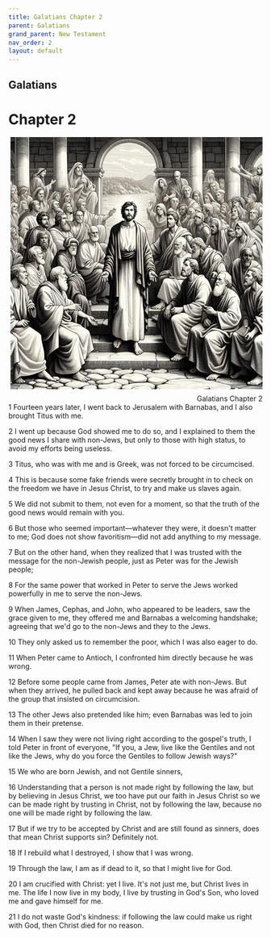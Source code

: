 ```yaml
---
title: Galatians Chapter 2
parent: Galatians
grand_parent: New Testament
nav_order: 2
layout: default
---
```


## Galatians

# Chapter 2

<div style="clear: both; text-align: right;">
    <img src="/assets/Image/Galatians/500/2.jpg" alt="Galatians Chapter 2" class="chapter-image" style="max-width: 100%; height: auto; float: right; margin: 0 0 10px 10px; padding-left: 10%;">
    <figcaption style="font-size: 14px;">Galatians Chapter 2</figcaption>
</div>
1 Fourteen years later, I went back to Jerusalem with Barnabas, and I also brought Titus with me.

2 I went up because God showed me to do so, and I explained to them the good news I share with non-Jews, but only to those with high status, to avoid my efforts being useless.

3 Titus, who was with me and is Greek, was not forced to be circumcised.

4 This is because some fake friends were secretly brought in to check on the freedom we have in Jesus Christ, to try and make us slaves again.

5 We did not submit to them, not even for a moment, so that the truth of the good news would remain with you.

6 But those who seemed important—whatever they were, it doesn't matter to me; God does not show favoritism—did not add anything to my message.

7 But on the other hand, when they realized that I was trusted with the message for the non-Jewish people, just as Peter was for the Jewish people;

8 For the same power that worked in Peter to serve the Jews worked powerfully in me to serve the non-Jews.

9 When James, Cephas, and John, who appeared to be leaders, saw the grace given to me, they offered me and Barnabas a welcoming handshake; agreeing that we'd go to the non-Jews and they to the Jews.

10 They only asked us to remember the poor, which I was also eager to do.

11 When Peter came to Antioch, I confronted him directly because he was wrong.

12 Before some people came from James, Peter ate with non-Jews. But when they arrived, he pulled back and kept away because he was afraid of the group that insisted on circumcision.

13 The other Jews also pretended like him; even Barnabas was led to join them in their pretense.

14 When I saw they were not living right according to the gospel's truth, I told Peter in front of everyone, "If you, a Jew, live like the Gentiles and not like the Jews, why do you force the Gentiles to follow Jewish ways?"

15 We who are born Jewish, and not Gentile sinners,

16 Understanding that a person is not made right by following the law, but by believing in Jesus Christ, we too have put our faith in Jesus Christ so we can be made right by trusting in Christ, not by following the law, because no one will be made right by following the law.

17 But if we try to be accepted by Christ and are still found as sinners, does that mean Christ supports sin? Definitely not.

18 If I rebuild what I destroyed, I show that I was wrong.

19 Through the law, I am as if dead to it, so that I might live for God.

20 I am crucified with Christ: yet I live. It's not just me, but Christ lives in me. The life I now live in my body, I live by trusting in God's Son, who loved me and gave himself for me.

21 I do not waste God's kindness: if following the law could make us right with God, then Christ died for no reason.


